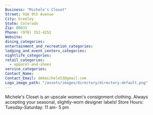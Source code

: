 ```yaml
---
Business: "Michele's Closet"
Street: 916 9th Avenue
City: Greeley
State: Colorado
Zip: 80631
Phone: (970) 352-4252
Website:
dining_categories:
entertainment_and_recreation_categories:
lodging_and_event_centers_categories:
nightlife_categories:
retail_categories:
  - apparel-and-shoes
service_categories:
Contact_Name:
Contact_Email: dmkmichele53@gmail.com
Logo_image_path: "/assets/images/directory/directory-default.png"
---
```



Michele's Closet is an upscale women's consignment clothing. Always accepting your seasonal, slightly-worn designer labels! Store Hours: Tuesday-Saturday: 11 am- 5 pm